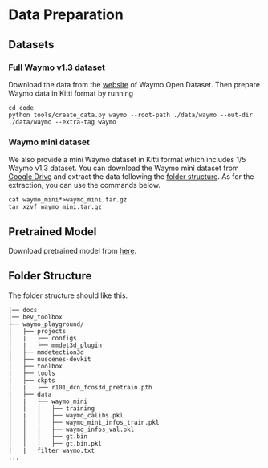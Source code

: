 # Data Preparation

## Datasets

### Full Waymo v1.3 dataset
Download the data from the [website](https://waymo.com/open/) of Waymo Open Dataset. Then prepare Waymo data in Kitti format by running
```shell
cd code
python tools/create_data.py waymo --root-path ./data/waymo --out-dir ./data/waymo --extra-tag waymo
```

### Waymo mini dataset
We also provide a mini Waymo dataset in Kitti format which includes 1/5 Waymo v1.3 dataset.
You can download the Waymo mini dataset from [Google Drive](https://drive.google.com/drive/folders/1CPbAzr4l4lhf2URHovXsP7JDNRIdxTGV?usp=sharing) and extract the data following the [folder structure](#structure). As for the extraction, you can use the commands below.
```
cat waymo_mini*>waymo_mini.tar.gz
tar xzvf waymo_mini.tar.gz 
```

## Pretrained Model

Download pretrained model from [here](https://github.com/zhiqi-li/storage/releases/download/v1.0/r101_dcn_fcos3d_pretrain.pth).

## <div id='structure'>Folder Structure</div>
The folder structure should like this.
```
|── docs
|── bev_toolbox
├── waymo_playground/
|   ├── projects
│   |   ├── configs
│   |   ├── mmdet3d_plugin
|   ├── mmdetection3d
|   ├── nuscenes-devkit
|   ├── toolbox
|   ├── tools
|   ├── ckpts
│   |   ├── r101_dcn_fcos3d_pretrain.pth
|   ├── data
│   |   ├── waymo_mini
│   |   │   ├── training
│   |   │   ├── waymo_calibs.pkl
│   │   |   ├── waymo_mini_infos_train.pkl
│   │   |   ├── waymo_infos_val.pkl
│   │   |   ├── gt.bin
│   │   |   ├── gt.bin.pkl
|   |   filter_waymo.txt
...
```
